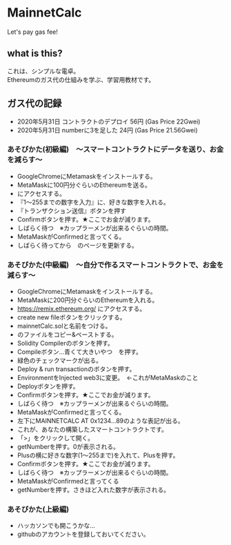 # MainnetCalc
Let's pay gas fee!  

## what is this?
これは、シンプルな電卓。  
Ethereumのガス代の仕組みを学ぶ、学習用教材です。  

## ガス代の記録
- 2020年5月31日 コントラクトのデプロイ 56円 (Gas Price 22Gwei)
- 2020年5月31日 numberに3を足した 24円 (Gas Price 21.56Gwei)

### あそびかた(初級編)　～スマートコントラクトにデータを送り、お金を減らす～
- GoogleChromeにMetamaskをインストールする。
- MetaMaskに100円分ぐらいのEthereumを送る。
- にアクセスする。
- 『1～255までの数字を入力』に、好きな数字を入れる。
- 『トランザクション送信』ボタンを押す
- Confirmボタンを押す。★ここでお金が減ります。
- しばらく待つ　※カップラーメンが出来るぐらいの時間。
- MetaMaskがConfirmedと言ってくる。
- しばらく待ってから　のページを更新する。

### あそびかた(中級編)　～自分で作るスマートコントラクトで、お金を減らす～
- GoogleChromeにMetamaskをインストールする。
- MetaMaskに200円分ぐらいのEthereumを入れる。
- https://remix.ethereum.org/ にアクセスする。
- create new fileボタンをクリックする。
- mainnetCalc.solと名前をつける。
- のファイルをコピー&ペーストする。
- Solidity Compilerのボタンを押す。
- Compileボタン…青くて大きいやつ　を押す。
- 緑色のチェックマークが出る。
- Deploy & run transactionのボタンを押す。
- EnvironmentをInjected web3に変更。　←これがMetaMaskのこと
- Deployボタンを押す。
- Confirmボタンを押す。★ここでお金が減ります。
- しばらく待つ　※カップラーメンが出来るぐらいの時間。
- MetaMaskがConfirmedと言ってくる。
- 左下にMAINNETCALC AT 0x1234...89のような表記が出る。
- これが、あなたの構築したスマートコントラクトです。
- 「>」をクリックして開く。
- getNumberを押す。0が表示される。
- Plusの横に好きな数字(1～255まで)を入れて、Plusを押す。
- Confirmボタンを押す。★ここでお金が減ります。
- しばらく待つ　※カップラーメンが出来るぐらいの時間。
- MetaMaskがConfirmedと言ってくる
- getNumberを押す。さきほど入れた数字が表示される。

### あそびかた(上級編)
- ハッカソンでも開こうかな…
- githubのアカウントを登録しておいてください。






